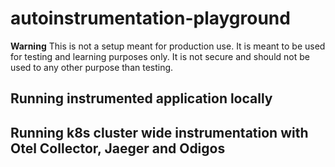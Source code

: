 # autoinstrumentation-playground

**Warning**
This is not a setup meant for production use. It is meant to be used for testing and learning purposes only. It is not secure and should not be used to any other purpose than testing.

## Running instrumented application locally

## Running k8s cluster wide instrumentation with Otel Collector, Jaeger and Odigos